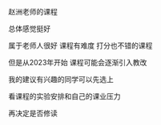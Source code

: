 赵洲老师的课程

总体感觉挺好

属于老师人很好 课程有难度 打分也不错的课程

但是从2023年开始 课程可能会逐渐引入教改

我的建议有兴趣的同学可以先选上

看课程的实验安排和自己的课业压力

再决定是否修读
